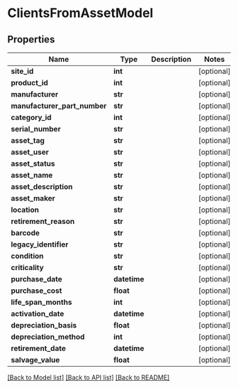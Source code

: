 # ClientsFromAssetModel

## Properties
Name | Type | Description | Notes
------------ | ------------- | ------------- | -------------
**site_id** | **int** |  | [optional] 
**product_id** | **int** |  | [optional] 
**manufacturer** | **str** |  | [optional] 
**manufacturer_part_number** | **str** |  | [optional] 
**category_id** | **int** |  | [optional] 
**serial_number** | **str** |  | [optional] 
**asset_tag** | **str** |  | [optional] 
**asset_user** | **str** |  | [optional] 
**asset_status** | **str** |  | [optional] 
**asset_name** | **str** |  | [optional] 
**asset_description** | **str** |  | [optional] 
**asset_maker** | **str** |  | [optional] 
**location** | **str** |  | [optional] 
**retirement_reason** | **str** |  | [optional] 
**barcode** | **str** |  | [optional] 
**legacy_identifier** | **str** |  | [optional] 
**condition** | **str** |  | [optional] 
**criticality** | **str** |  | [optional] 
**purchase_date** | **datetime** |  | [optional] 
**purchase_cost** | **float** |  | [optional] 
**life_span_months** | **int** |  | [optional] 
**activation_date** | **datetime** |  | [optional] 
**depreciation_basis** | **float** |  | [optional] 
**depreciation_method** | **int** |  | [optional] 
**retirement_date** | **datetime** |  | [optional] 
**salvage_value** | **float** |  | [optional] 

[[Back to Model list]](../README.md#documentation-for-models) [[Back to API list]](../README.md#documentation-for-api-endpoints) [[Back to README]](../README.md)


